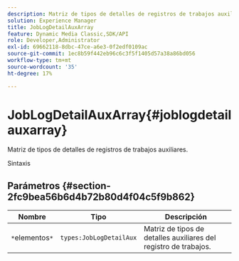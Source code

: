 ```yaml
---
description: Matriz de tipos de detalles de registros de trabajos auxiliares.
solution: Experience Manager
title: JobLogDetailAuxArray
feature: Dynamic Media Classic,SDK/API
role: Developer,Administrator
exl-id: 69662118-8dbc-47ce-a6e3-0f2edf0109ac
source-git-commit: 1ec8b59f442eb96c6c3f5f1405d57a38a86bd056
workflow-type: tm+mt
source-wordcount: '35'
ht-degree: 17%

---
```


# JobLogDetailAuxArray{#joblogdetailauxarray}

Matriz de tipos de detalles de registros de trabajos auxiliares.

Sintaxis

## Parámetros {#section-2fc9bea56b6d4b72b80d4f04c5f9b862}

| Nombre | Tipo | Descripción |
|---|---|---|
| `*`elementos`*` | `types:JobLogDetailAux` | Matriz de tipos de detalles auxiliares del registro de trabajos. |
